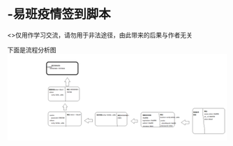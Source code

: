 # -易班疫情签到脚本

<>仅用作学习交流，请勿用于非法途径，由此带来的后果与作者无关


下面是流程分析图
![image](https://github.com/k650dg4d2/yibanSign/blob/main/images/%E6%B5%81%E7%A8%8B%E5%9B%BE.png)

